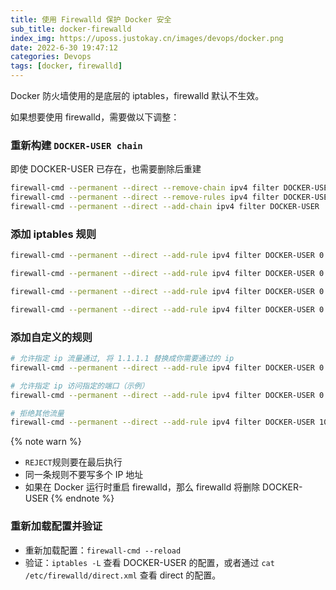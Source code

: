 ```yaml
---
title: 使用 Firewalld 保护 Docker 安全
sub_title: docker-firewalld
index_img: https://uposs.justokay.cn/images/devops/docker.png
date: 2022-6-30 19:47:12
categories: Devops
tags: [docker, firewalld]
---
```


Docker 防火墙使用的是底层的 iptables，firewalld 默认不生效。

如果想要使用 firewalld，需要做以下调整：

### 重新构建 `DOCKER-USER chain`

即使 DOCKER-USER 已存在，也需要删除后重建

```bash
firewall-cmd --permanent --direct --remove-chain ipv4 filter DOCKER-USER
firewall-cmd --permanent --direct --remove-rules ipv4 filter DOCKER-USER
firewall-cmd --permanent --direct --add-chain ipv4 filter DOCKER-USER
```

### 添加 iptables 规则

```bash
firewall-cmd --permanent --direct --add-rule ipv4 filter DOCKER-USER 0 -i docker0 -j ACCEPT -m comment --comment "allows incoming from docker"

firewall-cmd --permanent --direct --add-rule ipv4 filter DOCKER-USER 0 -i docker0 -o eth0 -j ACCEPT -m comment --comment "allows docker to eth0"

firewall-cmd --permanent --direct --add-rule ipv4 filter DOCKER-USER 0 -m conntrack --ctstate RELATED,ESTABLISHED -j ACCEPT -m comment --comment "allows docker containers to connect to the outside world"

firewall-cmd --permanent --direct --add-rule ipv4 filter DOCKER-USER 0 -j RETURN -s 172.17.0.0/16 -m comment --comment "allow internal docker communication"
```

### 添加自定义的规则

```bash
# 允许指定 ip 流量通过, 将 1.1.1.1 替换成你需要通过的 ip
firewall-cmd --permanent --direct --add-rule ipv4 filter DOCKER-USER 0 -s 1.1.1.1/32 -j ACCEPT

# 允许指定 ip 访问指定的端口（示例）
firewall-cmd --permanent --direct --add-rule ipv4 filter DOCKER-USER 0 -p tcp -m multiport --dports 80,443 -s 1.1.1.1/32 -j ACCEPT # 你也可以指定端口，這裡僅為示例

# 拒绝其他流量
firewall-cmd --permanent --direct --add-rule ipv4 filter DOCKER-USER 10 -j REJECT --reject-with icmp-host-unreachable -m comment --comment "reject all other traffic"
```

{% note warn %}

- `REJECT`规则要在最后执行
- 同一条规则不要写多个 IP 地址
- 如果在 Docker 运行时重启 firewalld，那么 firewalld 将删除 DOCKER-USER
  {% endnote %}

### 重新加载配置并验证

- 重新加载配置：`firewall-cmd --reload`
- 验证：`iptables -L` 查看 DOCKER-USER 的配置，或者通过 `cat /etc/firewalld/direct.xml` 查看 direct 的配置。

